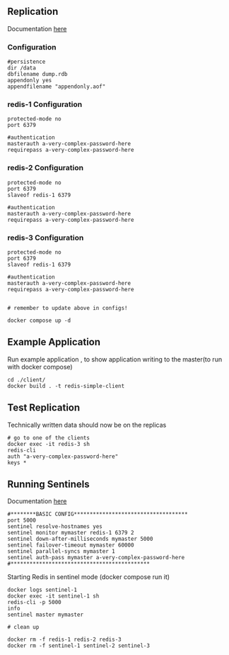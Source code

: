 
## Replication

Documentation [here](https://redis.io/topics/replication)

### Configuration

```
#persistence
dir /data
dbfilename dump.rdb
appendonly yes
appendfilename "appendonly.aof"

```
### redis-1 Configuration

```
protected-mode no
port 6379

#authentication
masterauth a-very-complex-password-here
requirepass a-very-complex-password-here
```
### redis-2 Configuration

```
protected-mode no
port 6379
slaveof redis-1 6379

#authentication
masterauth a-very-complex-password-here
requirepass a-very-complex-password-here

```
### redis-3 Configuration

```
protected-mode no
port 6379
slaveof redis-1 6379

#authentication
masterauth a-very-complex-password-here
requirepass a-very-complex-password-here

```

```

# remember to update above in configs!

docker compose up -d
```

## Example Application

Run example application , to show application writing to the master(to run with docker compose)

```
cd ./client/
docker build . -t redis-simple-client
```

## Test Replication

Technically written data should now be on the replicas

```
# go to one of the clients
docker exec -it redis-3 sh
redis-cli
auth "a-very-complex-password-here"
keys *

```

## Running Sentinels

Documentation [here](https://redis.io/topics/sentinel)

```
#********BASIC CONFIG************************************
port 5000
sentinel resolve-hostnames yes
sentinel monitor mymaster redis-1 6379 2
sentinel down-after-milliseconds mymaster 5000
sentinel failover-timeout mymaster 60000
sentinel parallel-syncs mymaster 1
sentinel auth-pass mymaster a-very-complex-password-here
#********************************************
```
Starting Redis in sentinel mode (docker compose run it)

```
docker logs sentinel-1
docker exec -it sentinel-1 sh
redis-cli -p 5000
info
sentinel master mymaster

# clean up 

docker rm -f redis-1 redis-2 redis-3
docker rm -f sentinel-1 sentinel-2 sentinel-3
```

